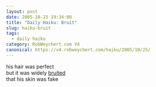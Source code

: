 ```yaml
---
layout: post
date: 2005-10-25 19:34:00
title: "Daily Haiku: Bruit"
slug: haiku-bruit
tags:
  - daily haiku
category: RobWeychert.com V4
canonical: https://v4.robweychert.com/haiku/2005/10/25/
---
```


his hair was perfect  
but it was widely [bruited](http://dictionary.reference.com/wordoftheday/archive/2005/10/25.html)  
that his skin was fake